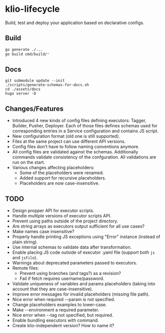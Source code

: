 # klio-lifecycle

Build, test and deploy your application based on declarative configs.

## Build

```sh
go generate ./...
go build cmd/build/*
```

## Docs

```
git submodule update --init
./scripts/generate-schemas-for-docs.sh
cd ./assets/docs
hugo server -D
```

## Changes/Features

- Introduced 4 new kinds of config files defining executors: Tagger, Builder, Pusher, Deployer. Each
  of those files defines schemas used for corresponding entries in a Service configuration and
  contains JS script.
- New configuration format (old one is still supported).
- Files at the same project can use different API versions.
- Config files don't have to follow naming conventions anymore.
- All config files are validated against the schemas. Additionally commands validate consistency of
  the confguration. All validations are run on the start.
- Various changes affecting placeholders:
  - Some of the placeholders were renamed.
  - Added support for recursive placeholders.
  - Placeholders are now case-insensitive.

## TODO

- Design propper API for executor scripts.
- Handle multiple versions of executor scripts API.
- Prevent using paths outside of the project directory.
- Are string arrays as executors output sufficient for all use cases?
- Make names case insensitive?
- Properly handle printing JS exceptions using "Error" instance (instead of plain string).
- Use internal schemas to validate data after transformation.
- Enable placing JS code outside of executor .yaml file (support both `js` and `jsFile`).
- Warnings about deprecated parameters passed to executors.
- Remote files:
  - Prevent using branches (and tags?) as a revision?
  - Fail if fetch requires username/password.
- Validate uniqueness of variables and params placeholders (taking into account that they are
  case-insensitive).
- Improve error messages for invalid placeholders (missing file path).
- Nice error when required --param is not specified.
- Change placeholders examples to lower-case.
- Make --environment a required parameter.
- Nice error when --tag not specified, but required.
- Enable bundling executors with command.
- Create klio-independent version? How to name it?
